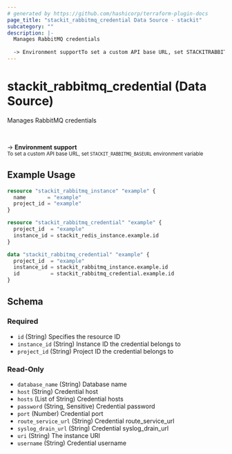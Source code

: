 ```yaml
---
# generated by https://github.com/hashicorp/terraform-plugin-docs
page_title: "stackit_rabbitmq_credential Data Source - stackit"
subcategory: ""
description: |-
  Manages RabbitMQ credentials
  
  -> Environment supportTo set a custom API base URL, set STACKITRABBITMQBASEURL environment variable
---
```


# stackit_rabbitmq_credential (Data Source)

Manages RabbitMQ credentials

<br />

-> __Environment support__<br /><small>To set a custom API base URL, set <code>STACKIT_RABBITMQ_BASEURL</code> environment variable </small>

## Example Usage

```terraform
resource "stackit_rabbitmq_instance" "example" {
  name       = "example"
  project_id = "example"
}

resource "stackit_rabbitmq_credential" "example" {
  project_id  = "example"
  instance_id = stackit_redis_instance.example.id
}

data "stackit_rabbitmq_credential" "example" {
  project_id  = "example"
  instance_id = stackit_rabbitmq_instance.example.id
  id          = stackit_rabbitmq_credential.example.id
}
```

<!-- schema generated by tfplugindocs -->
## Schema

### Required

- `id` (String) Specifies the resource ID
- `instance_id` (String) Instance ID the credential belongs to
- `project_id` (String) Project ID the credential belongs to

### Read-Only

- `database_name` (String) Database name
- `host` (String) Credential host
- `hosts` (List of String) Credential hosts
- `password` (String, Sensitive) Credential password
- `port` (Number) Credential port
- `route_service_url` (String) Credential route_service_url
- `syslog_drain_url` (String) Credential syslog_drain_url
- `uri` (String) The instance URI
- `username` (String) Credential username


